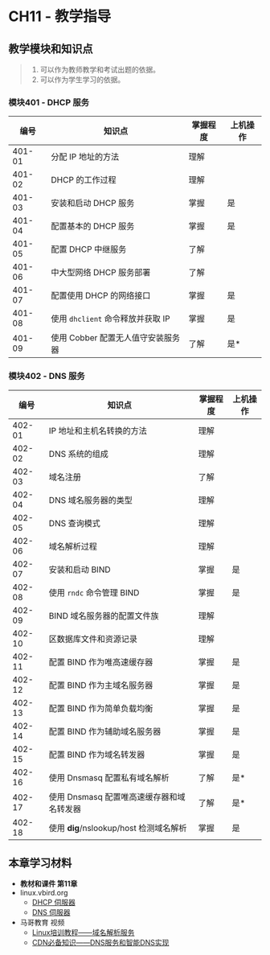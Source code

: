 # CH11 - 教学指导

## 教学模块和知识点

> 1. 可以作为教师教学和考试出题的依据。
> 2. 可以作为学生学习的依据。

### 模块401 - DHCP 服务

|  编号  |           知识点                    | 掌握程度 | 上机操作 |
| ------ | ----------------------------------- | -------- | -------- |
| 401-01 | 分配 IP 地址的方法                  |   理解   |          |
| 401-02 | DHCP 的工作过程                     |   理解   |          |
| 401-03 | 安装和启动 DHCP 服务                |   掌握   |   是     |
| 401-04 | 配置基本的 DHCP 服务                |   掌握   |   是     |
| 401-05 | 配置 DHCP 中继服务                  |   了解   |          |
| 401-06 | 中大型网络 DHCP 服务部署            |   了解   |          |
| 401-07 | 配置使用 DHCP 的网络接口            |   掌握   |   是     |
| 401-08 | 使用 `dhclient` 命令释放并获取 IP   |   掌握   |   是     |
| 401-09 | 使用 Cobber 配置无人值守安装服务器  |   了解   |   是*    |


### 模块402 - DNS 服务

|  编号  |           知识点                           | 掌握程度 | 上机操作 |
| ------ | ------------------------------------------ | -------- | -------- |
| 402-01 | IP 地址和主机名转换的方法                  |   理解   |          |
| 402-02 | DNS 系统的组成                             |   理解   |          |
| 402-03 | 域名注册                                   |   了解   |          |
| 402-04 | DNS 域名服务器的类型                       |   理解   |          |
| 402-05 | DNS 查询模式                               |   理解   |          |
| 402-06 | 域名解析过程                               |   理解   |          |
| 402-07 | 安装和启动 BIND                            |   掌握   |   是     |
| 402-08 | 使用 `rndc` 命令管理 BIND                  |   掌握   |   是     |
| 402-09 | BIND 域名服务器的配置文件族                |   理解   |          |
| 402-10 | 区数据库文件和资源记录                     |   理解   |          |
| 402-11 | 配置 BIND 作为唯高速缓存器                 |   掌握   |   是     |
| 402-12 | 配置 BIND 作为主域名服务器                 |   掌握   |   是     |
| 402-13 | 配置 BIND 作为简单负载均衡                 |   掌握   |   是     |
| 402-14 | 配置 BIND 作为辅助域名服务器               |   掌握   |   是     |
| 402-15 | 配置 BIND 作为域名转发器                   |   掌握   |   是     |
| 402-16 | 使用 Dnsmasq 配置私有域名解析              |   了解   |   是*    |
| 402-17 | 使用 Dnsmasq 配置唯高速缓存器和域名转发器  |   了解   |   是*    |
| 402-18 | 使用 **dig**/nslookup/host 检测域名解析    |   掌握   |   是     |


## 本章学习材料

* **教材和课件 第11章**
* linux.vbird.org
  * [DHCP 伺服器](http://linux.vbird.org/linux_server/0340dhcp.php)
  * [DNS 伺服器](http://linux.vbird.org/linux_server/0350dns.php)
* 马哥教育 视频
  * [Linux培训教程——域名解析服务](http://edu.51cto.com/course/course_id-5545.html)
  * [CDN必备知识——DNS服务和智能DNS实现](http://edu.51cto.com/course/course_id-649.html)
